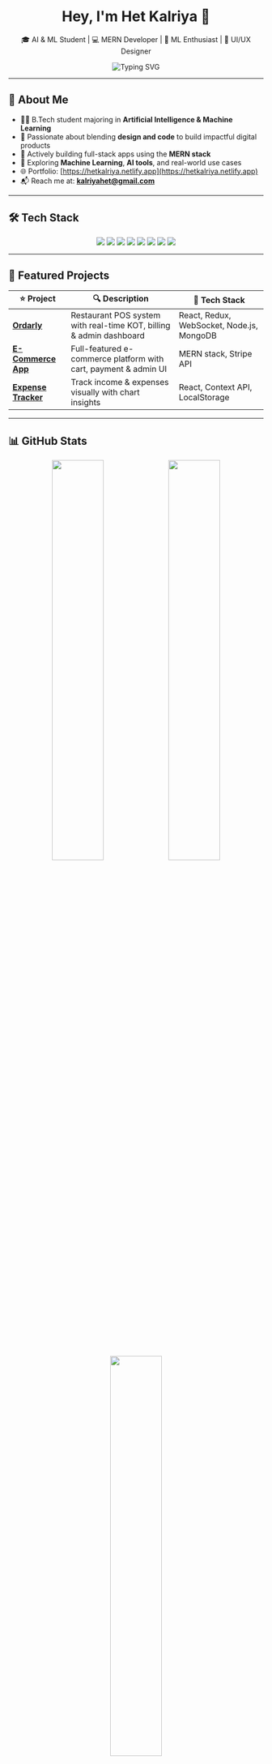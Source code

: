 <!-- Header Section -->
<div align="center">
  <h1>Hey, I'm Het Kalriya 👋</h1>
  <p>🎓 AI & ML Student | 💻 MERN Developer | 🧠 ML Enthusiast | 🎨 UI/UX Designer</p>
  <img src="https://readme-typing-svg.herokuapp.com?font=Fira+Code&pause=1000&color=00FFBF&center=true&vCenter=true&width=450&lines=Crafting+meaningful+UI/UX+🧑‍🎨;Passionate+about+AI+%26+Web+Development;Learning+something+new+every+day+🔥" alt="Typing SVG" />
</div>

---

## 📌 About Me

- 👨‍🎓 B.Tech student majoring in **Artificial Intelligence & Machine Learning**
- 🚀 Passionate about blending **design and code** to build impactful digital products
- 💼 Actively building full-stack apps using the **MERN stack**
- 🧠 Exploring **Machine Learning**, **AI tools**, and real-world use cases
- 🌐 Portfolio: [https://hetkalriya.netlify.app](https://hetkalriya.netlify.app)
- 📬 Reach me at: **kalriyahet@gmail.com**

---

## 🛠️ Tech Stack

<p align="center">
  <img src="https://img.shields.io/badge/MongoDB-4EA94B?style=for-the-badge&logo=mongodb&logoColor=white"/>
  <img src="https://img.shields.io/badge/Express.js-000000?style=for-the-badge&logo=express&logoColor=white"/>
  <img src="https://img.shields.io/badge/React-61DAFB?style=for-the-badge&logo=react&logoColor=black"/>
  <img src="https://img.shields.io/badge/Node.js-339933?style=for-the-badge&logo=node.js&logoColor=white"/>
  <img src="https://img.shields.io/badge/Python-3670A0?style=for-the-badge&logo=python&logoColor=white"/>
  <img src="https://img.shields.io/badge/TailwindCSS-38B2AC?style=for-the-badge&logo=tailwind-css&logoColor=white"/>
  <img src="https://img.shields.io/badge/Machine%20Learning-009688?style=for-the-badge&logo=scikit-learn&logoColor=white"/>
  <img src="https://img.shields.io/badge/UI%2FUX-FF4081?style=for-the-badge&logo=figma&logoColor=white"/>
</p>

---

## 🚀 Featured Projects

| ⭐ Project | 🔍 Description | 🧰 Tech Stack |
|----------|----------------|--------------|
| [**Ordarly**](https://github.com/Aizenn99/Ordarly) | Restaurant POS system with real-time KOT, billing & admin dashboard | React, Redux, WebSocket, Node.js, MongoDB |
| [**E-Commerce App**](https://github.com/Aizenn99) | Full-featured e-commerce platform with cart, payment & admin UI | MERN stack, Stripe API |
| [**Expense Tracker**](https://github.com/Aizenn99) | Track income & expenses visually with chart insights | React, Context API, LocalStorage |

---

## 📊 GitHub Stats

<p align="center">
  <img src="https://github-readme-stats.vercel.app/api?username=Aizenn99&show_icons=true&theme=radical&hide_border=true" width="45%" />
  <img src="https://github-readme-streak-stats.herokuapp.com/?user=Aizenn99&theme=radical&hide_border=true" width="45%" />
</p>

<p align="center">
  <img src="https://github-readme-stats.vercel.app/api/top-langs/?username=Aizenn99&layout=compact&theme=radical&hide_border=true" width="45%" />
</p>

---

## 🌐 Connect with Me

<p align="center">
  <a href="mailto:kalriyahet@gmail.com"><img src="https://img.shields.io/badge/Gmail-D14836?style=for-the-badge&logo=gmail&logoColor=white" /></a>
  <a href="https://www.linkedin.com/in/het-kalriya"><img src="https://img.shields.io/badge/LinkedIn-0077B5?style=for-the-badge&logo=linkedin&logoColor=white" /></a>
  <a href="https://github.com/Aizenn99"><img src="https://img.shields.io/badge/GitHub-000?style=for-the-badge&logo=github&logoColor=white" /></a>
  <a href="https://time-loop-beta.vercel.app/"><img src="https://img.shields.io/badge/Portfolio-000000?style=for-the-badge&logo=netlify&logoColor=white" /></a>
</p>

---

<p align="center">
  <img src="https://quotes-github-readme.vercel.app/api?type=horizontal&theme=radical" />
</p>

